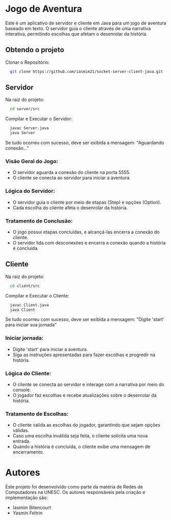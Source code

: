 

# Jogo de Aventura

Este é um aplicativo de servidor e cliente em Java para um jogo de aventura baseado em texto. O servidor guia o cliente através de uma narrativa interativa, permitindo escolhas que afetam o desenrolar da história.


## Obtendo o projeto

Clonar o Repositório:

```bash
  git clone https://github.com/iasmim21/socket-server-client-java.git
```


## Servidor

Na raiz do projeto:

```bash
  cd server/src
```

Compilar e Executar o Servidor:

```bash
  javac Server.java
  java Server
```

Se tudo ocorreu com sucesso, deve ser exibida a mensagem: "Aguardando conexão..."

### Visão Geral do Jogo:
- O servidor aguarda a conexão do cliente na porta 5555.
- O cliente se conecta ao servidor para iniciar a aventura.


### Lógica do Servidor:
- O servidor guia o cliente por meio de etapas (Step) e opções (Option).
- Cada escolha do cliente afeta o desenrolar da história.


### Tratamento de Conclusão:
- O jogo possui etapas concluídas, e alcançá-las encerra a conexão do cliente.
- O servidor lida com desconexões e encerra a conexão quando a história é concluída.


## Cliente

Na raiz do projeto:

```bash
  cd client/src
```

Compilar e Executar o Cliente:

```bash
  javac Client.java
  java Client
```

Se tudo ocorreu com sucesso, deve ser exibida a mensagem: "Digite 'start' para iniciar sua jornada"

### Iniciar jornada:
- Digite 'start' para iniciar a aventura.
- Siga as instruções apresentadas para fazer escolhas e progredir na história.

### Lógica do Cliente:
- O cliente se conecta ao servidor e interage com a narrativa por meio do console.
- O jogador faz escolhas e recebe atualizações sobre o desenrolar da história.

### Tratamento de Escolhas:
- O cliente valida as escolhas do jogador, garantindo que sejam opções válidas.
- Caso uma escolha inválida seja feita, o cliente solicita uma nova entrada.
- Quando a história é concluída, o cliente exibe uma mensagem de encerramento.


# Autores

Este projeto foi desenvolvido como parte da matéria de Redes de Computadores na UNESC. Os autores responsáveis pela criação e implementação são:

- Iasmim Bitencourt
- Yasmin Feltrin
